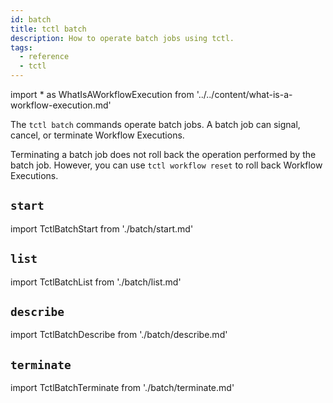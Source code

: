 ```yaml
---
id: batch
title: tctl batch
description: How to operate batch jobs using tctl.
tags:
  - reference
  - tctl
---
```


<!-- prettier-ignore -->
import * as WhatIsAWorkflowExecution from '../../content/what-is-a-workflow-execution.md'

The `tctl batch` commands operate batch jobs. A batch job can signal, cancel, or terminate <preview page={WhatIsAWorkflowExecution}>Workflow Executions</preview>.

Terminating a batch job does not roll back the operation performed by the batch job. However, you can use `tctl workflow reset` to roll back Workflow Executions.

## `start`

import TctlBatchStart from './batch/start.md'

<TctlBatchStart/>

## `list`

import TctlBatchList from './batch/list.md'

<TctlBatchList/>

## `describe`

import TctlBatchDescribe from './batch/describe.md'

<TctlBatchDescribe/>

## `terminate`

import TctlBatchTerminate from './batch/terminate.md'

<TctlBatchTerminate/>

